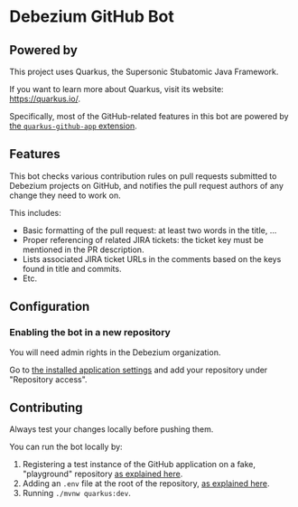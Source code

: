 # Debezium GitHub Bot

## Powered by

This project uses Quarkus, the Supersonic Stubatomic Java Framework.

If you want to learn more about Quarkus, visit its website: https://quarkus.io/.

Specifically, most of the GitHub-related features in this bot are powered by
[the `quarkus-github-app` extension](https://github.com/quarkiverse/quarkus-github-app).

## Features

This bot checks various contribution rules on pull requests submitted to Debezium projects on GitHub,
and notifies the pull request authors of any change they need to work on.

This includes:

* Basic formatting of the pull request: at least two words in the title, ...
* Proper referencing of related JIRA tickets: the ticket key must be mentioned in the PR description.
* Lists associated JIRA ticket URLs in the comments based on the keys found in title and commits.
* Etc.

## Configuration

### Enabling the bot in a new repository

You will need admin rights in the Debezium organization.

Go to [the installed application settings](https://github.com/organizations/debezium/settings/installations/)
and add your repository under "Repository access".

## Contributing

Always test your changes locally before pushing them.

You can run the bot locally by:

1. Registering a test instance of the GitHub application on a fake, "playground" repository
   [as explained here](https://quarkiverse.github.io/quarkiverse-docs/quarkus-github-app/dev/register-github-app.html).
2. Adding an `.env` file at the root of the repository,
   [as explained here](https://quarkiverse.github.io/quarkiverse-docs/quarkus-github-app/dev/create-github-app.html#_initialize_the_configuration).
3. Running `./mvnw quarkus:dev`.

